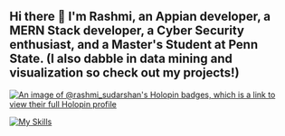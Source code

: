 ## Hi there 👋 I'm Rashmi, an Appian developer, a MERN Stack developer, a Cyber Security enthusiast, and a Master's Student at Penn State. (I also dabble in data mining and visualization so check out my projects!)

<!--
**rashmisudarshan/rashmisudarshan** is a ✨ _special_ ✨ repository because its `README.md` (this file) appears on your GitHub profile.

Here are some ideas to get you started:

- 🔭 I’m currently working on ...
- 🌱 I’m currently learning ...
- 👯 I’m looking to collaborate on ...
- 🤔 I’m looking for help with ...
- 💬 Ask me about ...
- 📫 How to reach me: ...
- 😄 Pronouns: ...
- ⚡ Fun fact: ...
-->
[![An image of @rashmi_sudarshan's Holopin badges, which is a link to view their full Holopin profile](https://holopin.me/rashmi_sudarshan)](https://holopin.io/@rashmi_sudarshan)


[![My Skills](https://skillicons.dev/icons?i=js,html,css,aws,bootstrap,cpp,django,docker,eclipse,express,figma,firebase,jest,mongodb,mysql,nodejs,postgres,py,react,tailwind,ubuntu)](https://skillicons.dev)
